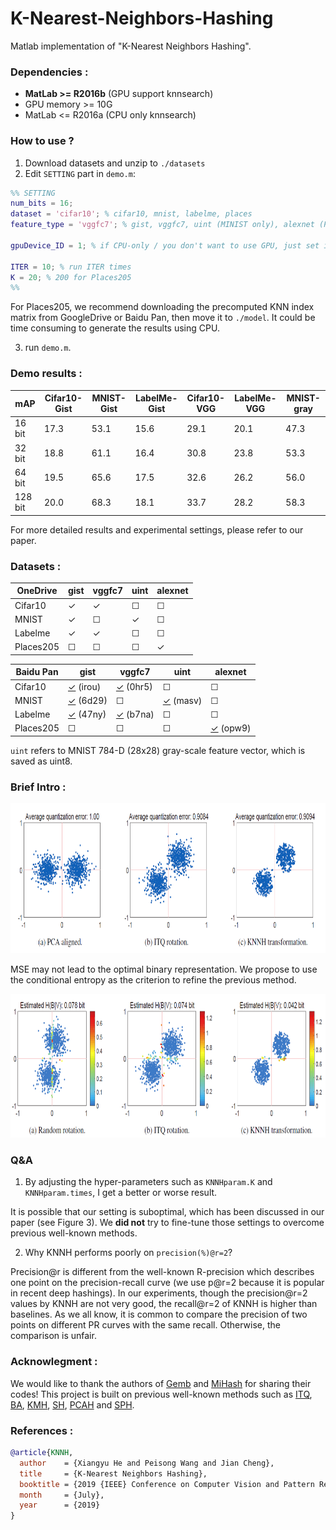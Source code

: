 # K-Nearest-Neighbors-Hashing
Matlab implementation of "K-Nearest Neighbors Hashing".

### Dependencies :
* **MatLab >= R2016b** (GPU support knnsearch)
* GPU memory >= 10G
* MatLab <= R2016a (CPU only knnsearch)

### How to use ?
1. Download datasets and unzip to `./datasets`
2. Edit `SETTING` part in `demo.m`:
```matlab
%% SETTING
num_bits = 16;
dataset = 'cifar10'; % cifar10, mnist, labelme, places
feature_type = 'vggfc7'; % gist, vggfc7, uint (MINIST only), alexnet (Places205 only)

gpuDevice_ID = 1; % if CPU-only / you don't want to use GPU, just set it as -1

ITER = 10; % run ITER times
K = 20; % 200 for Places205
%%
```
For Places205, we recommend downloading the precomputed KNN index matrix from GoogleDrive or Baidu Pan, then move it to `./model`. It could be time consuming to generate the results using CPU. 

3. run `demo.m`.

### Demo results :
mAP | Cifar10-Gist | MNIST-Gist | LabelMe-Gist | Cifar10-VGG | LabelMe-VGG | MNIST-gray
------------ | ------------- | ------------- | ------------- | ------------- | ------------ | -----------
16 bit | 17.3 | 53.1 | 15.6 | 29.1 | 20.1 | 47.3
32 bit | 18.8 | 61.1 | 16.4 | 30.8 | 23.8 | 53.3
64 bit | 19.5 | 65.6 | 17.5 | 32.6 | 26.2 | 56.0
128 bit | 20.0 | 68.3 | 18.1 | 33.7 | 28.2 | 58.3

For more detailed results and experimental settings, please refer to our paper.

### Datasets :
OneDrive | gist | vggfc7 | uint | alexnet
------------ | ------------- | ------------- | ------------- | -------------
Cifar10 | ✓  | ✓  | ☐  | ☐ 
MNIST |✓ | ☐  | ✓ | ☐ 
Labelme | ✓ | ✓ | ☐  | ☐ 
Places205 | ☐  | ☐  | ☐  | ✓

Baidu Pan | gist | vggfc7 | uint | alexnet
------------ | ------------- | ------------- | ------------- | -------------
Cifar10 | [✓](https://pan.baidu.com/s/1nh-1F3imSeG7KErYWp5ERQ) (irou)  | [✓](https://pan.baidu.com/s/14YyiDcgSX_0zsewwpuVkFg) (0hr5) | ☐  | ☐ 
MNIST |[✓](https://pan.baidu.com/s/1C6dct3FvRLw1W7eM3kcSGQ) (6d29) | ☐  | [✓](https://pan.baidu.com/s/1H0qRPFWvlUfU7KGmOM1GYw) (masv) | ☐ 
Labelme | [✓](https://pan.baidu.com/s/1jddzOdGIzPcSzxIxsC2L2A) (47ny) | [✓](https://pan.baidu.com/s/11gFaGeu0sljMgjCdGWn4Og) (b7na) | ☐  | ☐ 
Places205 | ☐  | ☐  | ☐  | [✓](https://pan.baidu.com/s/1rvKXkl6amuwhjsf2I_s8NQ) (opw9)

`uint` refers to MNIST 784-D (28x28) gray-scale feature vector, which is saved as uint8.

### Brief Intro :
<img src="./img/KNNH.png" width="700" height="240" />

MSE may not lead to the optimal binary representation. We propose to use the conditional entropy as the criterion to refine the previous method.

<img src="./img/KNNH2.png" width="700" height="230" />

### Q&A

1. By adjusting the hyper-parameters such as `KNNHparam.K` and `KNNHparam.times`, I get a better or worse result.

It is possible that our setting is suboptimal, which has been discussed in our paper (see Figure 3). We **did not** try to fine-tune those settings to overcome previous well-known methods.

2. Why KNNH performs poorly on `precision(%)@r=2`?

Precision@r is different from the well-known R-precision which describes one point on the precision-recall curve (we use p@r=2 because it is popular in recent deep hashings). In our experiments, though the precision@r=2 values by KNNH are not very good, the recall@r=2 of KNNH is higher than baselines. As we all know, it is common to compare the precision of two points on different PR curves with the same recall. Otherwise, the comparison is unfair.

### Acknowlegment :
We would like to thank the authors of [Gemb](https://github.com/hnanhtuan/Gemb) and [MiHash](https://github.com/fcakir/mihash) for sharing their codes! This project is built on previous well-known methods such as [ITQ](http://www.cs.unc.edu/~lazebnik/publications/cvpr11_small_code.pdf), [BA](https://arxiv.org/abs/1501.00756), [KMH](http://kaiminghe.com/publications/cvpr13kmh.pdf), [SH](https://papers.nips.cc/paper/3383-spectral-hashing), [PCAH](http://www.ee.columbia.edu/ln/dvmm/publications/12/PAMI_SSHASH.pdf) and [SPH](https://sglab.kaist.ac.kr/Spherical_Hashing/Spherical_Hashing.pdf).

### References :
```bib
@article{KNNH,
  author    = {Xiangyu He and Peisong Wang and Jian Cheng},
  title     = {K-Nearest Neighbors Hashing},
  booktitle = {2019 {IEEE} Conference on Computer Vision and Pattern Recognition},
  month     = {July},
  year      = {2019}
}
```
